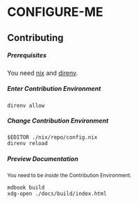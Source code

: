 # CONFIGURE-ME

<!-- Remove when done

## Adatpt this template

See where to change things:

```console
grep -r --include=\*.nix 'CONFIGURE-ME' .
```
-->

## Contributing

##### Prerequisites

You need [nix](https://nixos.org/download.html) and [direnv](https://direnv.net/).

##### Enter Contribution Environment

```console
direnv allow
```

##### Change Contribution Environment

```console
$EDITOR ./nix/repo/config.nix
direnv reload
```

##### Preview Documentation

<sub>You need to be <i>inside</i> the Contribution Environment.</sub>

```console
mdbook build
xdg-open ./docs/build/index.html
```
